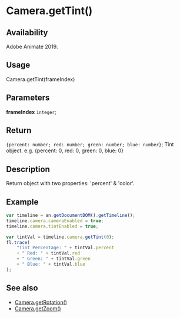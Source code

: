 # Camera.getTint()

## Availability

Adobe Animate 2019.

## Usage

Camera.getTint(frameIndex)

## Parameters

**frameIndex** `integer`;

## Return

`{percent: number; red: number; green: number; blue: number}`; Tint object. e.g. {percent: 0, red: 0, green: 0, blue: 0}

## Description

Return object with two properties: 'percent' & 'color'.

## Example

```javascript
var timeline = an.getDocumentDOM().getTimeline();
timeline.camera.cameraEnabled = true;
timeline.camera.tintEnabled = true;

var tintVal = timeline.camera.getTint(0);
fl.trace(
    "Tint Percentage: " + tintVal.percent
    + " Red: " + tintVal.red
    + " Green: " + tintVal.green
    + " Blue: " + tintVal.blue
);
```

## See also

- [Camera.getRotation()](../Camera_object/Camera2.md)
- [Camera.getZoom()](../Camera_object/Camera1.md)
